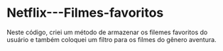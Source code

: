 # Netflix---Filmes-favoritos
Neste código, criei um método de armazenar os filemes favoritos do usuário e também coloquei um filtro para os filmes do gênero aventura.
